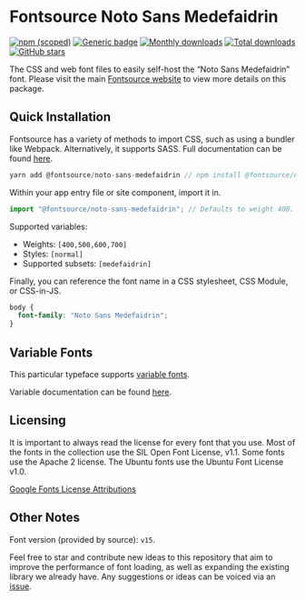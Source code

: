 # Fontsource Noto Sans Medefaidrin

[![npm (scoped)](https://img.shields.io/npm/v/@fontsource/noto-sans-medefaidrin?color=brightgreen)](https://www.npmjs.com/package/@fontsource/noto-sans-medefaidrin) [![Generic badge](https://img.shields.io/badge/fontsource-passing-brightgreen)](https://github.com/fontsource/fontsource) [![Monthly downloads](https://badgen.net/npm/dm/@fontsource/noto-sans-medefaidrin)](https://github.com/fontsource/fontsource) [![Total downloads](https://badgen.net/npm/dt/@fontsource/noto-sans-medefaidrin)](https://github.com/fontsource/fontsource) [![GitHub stars](https://img.shields.io/github/stars/fontsource/fontsource.svg?style=social&label=Star)](https://github.com/fontsource/fontsource/stargazers)

The CSS and web font files to easily self-host the “Noto Sans Medefaidrin” font. Please visit the main [Fontsource website](https://fontsource.org/fonts/noto-sans-medefaidrin) to view more details on this package.

## Quick Installation

Fontsource has a variety of methods to import CSS, such as using a bundler like Webpack. Alternatively, it supports SASS. Full documentation can be found [here](https://fontsource.org/docs/introduction).

```javascript
yarn add @fontsource/noto-sans-medefaidrin // npm install @fontsource/noto-sans-medefaidrin
```

Within your app entry file or site component, import it in.

```javascript
import "@fontsource/noto-sans-medefaidrin"; // Defaults to weight 400.
```

Supported variables:

- Weights: `[400,500,600,700]`
- Styles: `[normal]`
- Supported subsets: `[medefaidrin]`

Finally, you can reference the font name in a CSS stylesheet, CSS Module, or CSS-in-JS.

```css
body {
  font-family: "Noto Sans Medefaidrin";
}
```

## Variable Fonts

This particular typeface supports [variable fonts](https://developer.mozilla.org/en-US/docs/Web/CSS/CSS_Fonts/Variable_Fonts_Guide).

Variable documentation can be found [here](https://fontsource.org/docs/variable-fonts).

## Licensing

It is important to always read the license for every font that you use.
Most of the fonts in the collection use the SIL Open Font License, v1.1. Some fonts use the Apache 2 license. The Ubuntu fonts use the Ubuntu Font License v1.0.

[Google Fonts License Attributions](https://fonts.google.com/attribution)

## Other Notes

Font version (provided by source): `v15`.

Feel free to star and contribute new ideas to this repository that aim to improve the performance of font loading, as well as expanding the existing library we already have. Any suggestions or ideas can be voiced via an [issue](https://github.com/fontsource/fontsource/issues).
